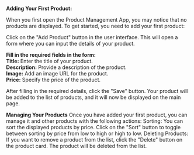 **Adding Your First Product:**  

When you first open the Product Management App, you may notice that no products are displayed. To get started, you need to add your first product:  

Click on the "Add Product" button in the user interface. This will open a form where you can input the details of your product.

**Fill in the required fields in the form:**  
**Title:** Enter the title of your product.  
**Description:** Provide a description of the product.  
**Image:** Add an image URL for the product.  
**Price:** Specify the price of the product.  
  
After filling in the required details, click the "Save" button. Your product will be added to the list of products, and it will now be displayed on the main page.

**Managing Your Products**
Once you have added your first product, you can manage it and other products with the following actions:
Sorting: You can sort the displayed products by price. Click on the "Sort" button to toggle between sorting by price from low to high or high to low.
Deleting Products: If you want to remove a product from the list, click the "Delete" button on the product card. The product will be deleted from the list.
